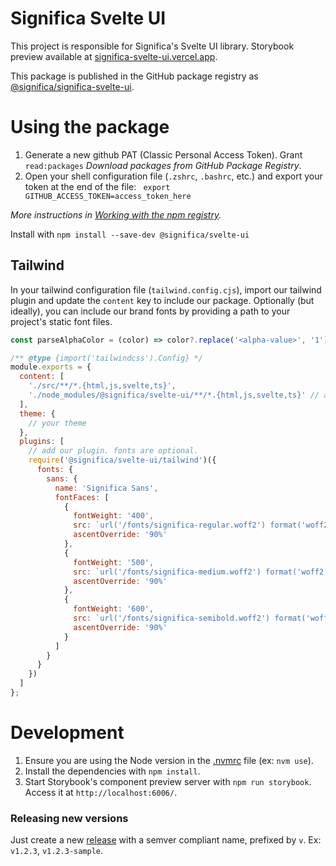 # Significa Svelte UI

This project is responsible for Significa's Svelte UI library.
Storybook preview available at [significa-svelte-ui.vercel.app](https://significa-svelte-ui.vercel.app/).

This package is published in the GitHub package registry as [@significa/significa-svelte-ui](https://github.com/significa/significa-svelte-ui/pkgs/npm/significa-svelte-ui).

# Using the package

1. Generate a new github PAT (Classic Personal Access Token).
   Grant `read:packages` _Download packages from GitHub Package Registry_.
2. Open your shell configuration file (`.zshrc`, `.bashrc`, etc.) and export your token at the end of the file: ` export GITHUB_ACCESS_TOKEN=access_token_here`

_More instructions in [Working with the npm registry](https://docs.github.com/en/packages/working-with-a-github-packages-registry/working-with-the-npm-registry)._

Install with `npm install --save-dev @significa/svelte-ui`

## Tailwind

In your tailwind configuration file (`tailwind.config.cjs`), import our tailwind plugin and update the `content` key to include our package.
Optionally (but ideally), you can include our brand fonts by providing a path to your project's static font files.

```js
const parseAlphaColor = (color) => color?.replace('<alpha-value>', '1');

/** @type {import('tailwindcss').Config} */
module.exports = {
  content: [
    './src/**/*.{html,js,svelte,ts}',
    './node_modules/@significa/svelte-ui/**/*.{html,js,svelte,ts}' // add this
  ],
  theme: {
    // your theme
  },
  plugins: [
    // add our plugin. fonts are optional.
    require('@significa/svelte-ui/tailwind')({
      fonts: {
        sans: {
          name: 'Significa Sans',
          fontFaces: [
            {
              fontWeight: '400',
              src: `url('/fonts/significa-regular.woff2') format('woff2')`,
              ascentOverride: '90%'
            },
            {
              fontWeight: '500',
              src: `url('/fonts/significa-medium.woff2') format('woff2')`,
              ascentOverride: '90%'
            },
            {
              fontWeight: '600',
              src: `url('/fonts/significa-semibold.woff2') format('woff2')`,
              ascentOverride: '90%'
            }
          ]
        }
      }
    })
  ]
};
```

# Development

1. Ensure you are using the Node version in the [.nvmrc](./.nvmrc) file (ex: `nvm use`).
2. Install the dependencies with `npm install`.
3. Start Storybook's component preview server with `npm run storybook`. Access it at `http://localhost:6006/`.

### Releasing new versions

Just create a new [release](https://github.com/significa/significa-svelte-ui/releases) with a semver compliant name, prefixed by `v`. Ex: `v1.2.3`, `v1.2.3-sample`.

